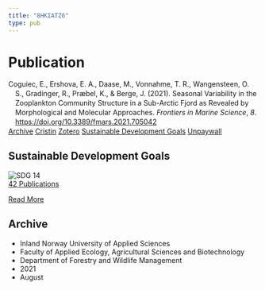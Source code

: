```yaml
---
title: "8HKIATZ6"
type: pub
---
```

<h1>Publication</h1>
<article id="csl-bib-container-8HKIATZ6" class="csl-bib-container">
  <div class="csl-bib-body" style="line-height: 1.35; padding-left: 1em; text-indent:-1em;">
  <div class="csl-entry">Coguiec, E., Ershova, E. A., Daase, M., Vonnahme, T. R., Wangensteen, O. S., Gradinger, R., Pr&#xE6;bel, K., &amp; Berge, J. (2021). Seasonal Variability in the Zooplankton Community Structure in a Sub-Arctic Fjord as Revealed by Morphological and Molecular Approaches. <i>Frontiers in Marine Science</i>, <i>8</i>. <a href="https://doi.org/10.3389/fmars.2021.705042">https://doi.org/10.3389/fmars.2021.705042</a></div>
</div>
  <div class="csl-bib-buttons">
    <a href="#taxonomy-article-8HKIATZ6" class="csl-bib-button">Archive</a>
    <a href alt="Cristin URL" class="csl-bib-button">Cristin</a>
    <a href alt="Zotero URL" class="csl-bib-button">Zotero</a>
    <a href="#sdg-article-8HKIATZ6" class="csl-bib-button">Sustainable Development Goals</a>
    <a href="https://www.frontiersin.org/articles/10.3389/fmars.2021.705042/pdf" class="csl-bib-button">Unpaywall</a>
  </div>
  <div id="csl-bib-meta-container-8HKIATZ6"></div>
</article>
<div id="csl-bib-meta-8HKIATZ6" class="csl-bib-meta">
  <article id="sdg-article-8HKIATZ6" class="sdg-article">
    <h1>Sustainable Development Goals</h1>
    <div class="sdg-container"><div id="sdg14" class="sdg">
<img src="{{< params subfolder >}}images/sdg/sdg14_en.png" class="image" alt="SDG 14">
<div class="sdg-overlay">
<a href="{{< params subfolder >}}en/archive/?sdg=14#archive" class="sdg-publication-count"><span>42</span> Publications</a>
<p><a href="https://sdgs.un.org/goals/goal14" class="sdg-read-more">Read More</a></p>
</div>
</div></div>
  </article>
  <article id="taxonomy-article-8HKIATZ6" class="taxonomy-article">
    <h1>Archive</h1>
    <ul>
      <li>Inland Norway University of Applied Sciences</li>
      <li>Faculty of Applied Ecology, Agricultural Sciences and Biotechnology</li>
      <li>Department of Forestry and Wildlife Management</li>
      <li>2021</li>
      <li>August</li>
    </ul>
  </article>
</div>
